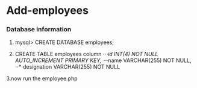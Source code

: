 # Add-employees
### Database information

1. mysql> CREATE DATABASE employees;

2. CREATE TABLE employees  column
⋅⋅*⋅id INT(4) NOT NULL AUTO_INCREMENT PRIMARY KEY,
⋅⋅*⋅name VARCHAR(255) NOT NULL,
⋅⋅*⋅designation VARCHAR(255) NOT NULL

3.now run the employee.php
